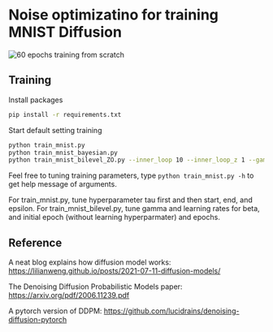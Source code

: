 # Noise optimizatino for training MNIST Diffusion
![60 epochs training from scratch](assets/demo.gif "60 epochs training from scratch")

## Training
Install packages
```bash
pip install -r requirements.txt
```
Start default setting training 
```bash
python train_mnist.py
python train_mnist_bayesian.py 
python train_mnist_bilevel_ZO.py --inner_loop 10 --inner_loop_z 1 --gamma 1 --gamma_end 1 --lr_beta 0.05 0.05 1 0.05 --initial_epoch 2 --epochs 3
```
Feel free to tuning training parameters, type `python train_mnist.py -h` to get help message of arguments.

For train_mnist.py, tune hyperparameter tau first and then start, end, and epsilon. 
For train_mnist_bilevel.py, tune gamma and learning rates for beta, and initial epoch (without learning hyperparmater) and epochs. 

## Reference
A neat blog explains how diffusion model works: https://lilianweng.github.io/posts/2021-07-11-diffusion-models/

The Denoising Diffusion Probabilistic Models paper: https://arxiv.org/pdf/2006.11239.pdf 

A pytorch version of DDPM: https://github.com/lucidrains/denoising-diffusion-pytorch

